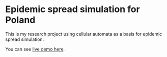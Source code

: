 # Epidemic spread simulation for Poland

This is my research project using cellular automata as a basis for epidemic spread simulation.

You can see [live demo here](http://www.holko.pl/epidemic-simulation/).
